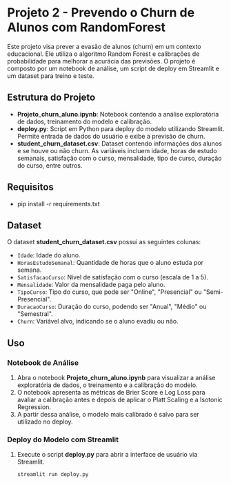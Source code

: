 # Projeto 2 - Prevendo o Churn de Alunos com RandomForest

Este projeto visa prever a evasão de alunos (churn) em um contexto educacional. Ele utiliza o algoritmo Random Forest e calibrações de probabilidade para melhorar a acurácia das previsões. O projeto é composto por um notebook de análise, um script de deploy em Streamlit e um dataset para treino e teste.

## Estrutura do Projeto

- **Projeto_churn_aluno.ipynb**: Notebook contendo a análise exploratória de dados, treinamento do modelo e calibração.
- **deploy.py**: Script em Python para deploy do modelo utilizando Streamlit. Permite entrada de dados do usuário e exibe a previsão de churn.
- **student_churn_dataset.csv**: Dataset contendo informações dos alunos e se houve ou não churn. As variáveis incluem idade, horas de estudo semanais, satisfação com o curso, mensalidade, tipo de curso, duração do curso, entre outros.

## Requisitos

- pip install -r requirements.txt

## Dataset

O dataset **student_churn_dataset.csv** possui as seguintes colunas:

- `Idade`: Idade do aluno.
- `HorasEstudoSemanal`: Quantidade de horas que o aluno estuda por semana.
- `SatisfacaoCurso`: Nível de satisfação com o curso (escala de 1 a 5).
- `Mensalidade`: Valor da mensalidade paga pelo aluno.
- `TipoCurso`: Tipo do curso, que pode ser "Online", "Presencial" ou "Semi-Presencial".
- `DuracaoCurso`: Duração do curso, podendo ser "Anual", "Médio" ou "Semestral".
- `Churn`: Variável alvo, indicando se o aluno evadiu ou não.

## Uso

### Notebook de Análise

1. Abra o notebook **Projeto_churn_aluno.ipynb** para visualizar a análise exploratória de dados, o treinamento e a calibração do modelo.
2. O notebook apresenta as métricas de Brier Score e Log Loss para avaliar a calibração antes e depois de aplicar o Platt Scaling e a Isotonic Regression.
3. A partir dessa análise, o modelo mais calibrado é salvo para ser utilizado no deploy.

### Deploy do Modelo com Streamlit

1. Execute o script **deploy.py** para abrir a interface de usuário via Streamlit.
   ```bash
   streamlit run deploy.py
